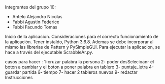 Integrantes del grupo 10:
- Antelo Alejandro Nicolas
- Fabbi Agustin Federico
- Fabbi Facundo Tomas

Inicio de la aplicacion.
Consideraciones para el correcto funcionamiento de la aplicación. Tener instaldo, Python 3.6.8. Ademas se debe incorporar al mismo las librerias de Pattern y PySimpleGUI.
Para ejecutar la aplicacion, se hace a través del ejecutable ScrabbleAr.py.

casos para hacer :
  1-cruzar palabra la persona
  2- poder desSelecioanr el  boton a cambiar y el boton a poner palabra en tablero
  3- puntaje_letra
  4-guardar partida
  6- tiempo
  7- hacer 2 tableros nuevos
  9- redactar Instrucciones
